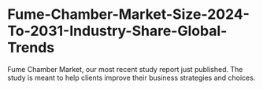 # Fume-Chamber-Market-Size-2024-To-2031-Industry-Share-Global-Trends
Fume Chamber Market, our most recent study report just published. The study is meant to help clients improve their business strategies and choices.
